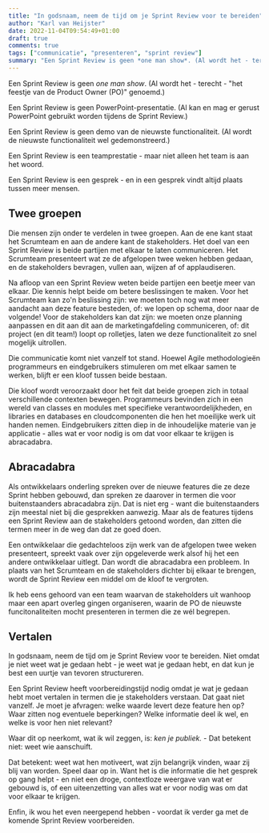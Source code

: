 ```yaml
---
title: "In godsnaam, neem de tijd om je Sprint Review voor te bereiden"
author: "Karl van Heijster"
date: 2022-11-04T09:54:49+01:00
draft: true
comments: true
tags: ["communicatie", "presenteren", "sprint review"]
summary: "Een Sprint Review is geen *one man show*. (Al wordt het - terecht - \"het feestje van de Product Owner\" genoemd.) Een Sprint Review is geen PowerPoint-presentatie. (Al kan en mag er gerust PowerPoint gebruikt worden tijdens de Sprint Review.) Een Sprint Review is geen demo van de nieuwste functionaliteit. (Al wordt de nieuwste functionaliteit wel gedemonstreerd.) Een Sprint Review is een teamprestatie - maar niet alleen het team is aan het woord. Een Sprint Review is een gesprek - en in een gesprek vindt altijd plaats tussen meer mensen."
---
```


Een Sprint Review is geen *one man show*. (Al wordt het - terecht - "het feestje van de Product Owner (PO)" genoemd.)


Een Sprint Review is geen PowerPoint-presentatie. (Al kan en mag er gerust PowerPoint gebruikt worden tijdens de Sprint Review.)


Een Sprint Review is geen demo van de nieuwste functionaliteit. (Al wordt de nieuwste functionaliteit wel gedemonstreerd.)


Een Sprint Review is een teamprestatie - maar niet alleen het team is aan het woord. 


Een Sprint Review is een gesprek - en in een gesprek vindt altijd plaats tussen meer mensen.


## Twee groepen


Die mensen zijn onder te verdelen in twee groepen. Aan de ene kant staat het Scrumteam en aan de andere kant de stakeholders. Het doel van een Sprint Review is beide partijen met elkaar te laten communiceren. Het Scrumteam presenteert wat ze de afgelopen twee weken hebben gedaan, en de stakeholders bevragen, vullen aan, wijzen af of applaudiseren.


Na afloop van een Sprint Review weten beide partijen een beetje meer van elkaar. Die kennis helpt beide om betere beslissingen te maken. Voor het Scrumteam kan zo'n beslissing zijn: we moeten toch nog wat meer aandacht aan deze feature besteden, of: we lopen op schema, door naar de volgende! Voor de stakeholders kan dat zijn: we moeten onze planning aanpassen en dit aan dit aan de marketingafdeling communiceren, of: dit project (en dit team!) loopt op rolletjes, laten we deze functionaliteit zo snel mogelijk uitrollen.


Die communicatie komt niet vanzelf tot stand. Hoewel Agile methodologieën programmeurs en eindgebruikers stimuleren om met elkaar samen te werken, blijft er een kloof tussen beide bestaan. 


Die kloof wordt veroorzaakt door het feit dat beide groepen zich in totaal verschillende contexten bewegen. Programmeurs bevinden zich in een wereld van classes en modules met specifieke verantwoordelijkheden, en libraries en databases en cloudcomponenten die hen het moeilijke werk uit handen nemen. Eindgebruikers zitten diep in de inhoudelijke materie van je applicatie - alles wat er voor nodig is om dat voor elkaar te krijgen is abracadabra.


## Abracadabra


Als ontwikkelaars onderling spreken over de nieuwe features die ze deze Sprint hebben gebouwd, dan spreken ze daarover in termen die voor buitenstaanders abracadabra zijn. Dat is niet erg - want die buitenstaanders zijn meestal niet bij die gesprekken aanwezig. Maar als de features tijdens een Sprint Review aan de stakeholders getoond worden, dan zitten die termen meer in de weg dan dat ze goed doen.


Een ontwikkelaar die gedachteloos zijn werk van de afgelopen twee weken presenteert, spreekt vaak over zijn opgeleverde werk alsof hij het een andere ontwikkelaar uitlegt. Dan wordt die abracadabra een probleem. In plaats van het Scrumteam en de stakeholders dichter bij elkaar te brengen, wordt de Sprint Review een middel om de kloof te vergroten.


Ik heb eens gehoord van een team waarvan de stakeholders uit wanhoop maar een apart overleg gingen organiseren, waarin de PO de nieuwste funcitonaliteiten mocht presenteren in termen die ze wél begrepen.


## Vertalen


In godsnaam, neem de tijd om je Sprint Review voor te bereiden. Niet omdat je niet weet wat je gedaan hebt - je weet wat je gedaan hebt, en dat kun je best een uurtje van tevoren structureren. 


Een Sprint Review heeft voorbereidingstijd nodig omdat je wat je gedaan hebt moet vertalen in termen die je stakeholders verstaan. Dat gaat niet vanzelf. Je moet je afvragen: welke waarde levert deze feature hen op? Waar zitten nog eventuele beperkingen? Welke informatie deel ik wel, en welke is voor hen niet relevant?


Waar dit op neerkomt, wat ik wil zeggen, is: *ken je publiek.* - Dat betekent niet: weet wie aanschuift. 


Dat betekent: weet wat hen motiveert, wat zijn belangrijk vinden, waar zij blij van worden. Speel daar op in. Want het is die informatie die het gesprek op gang helpt - en niet een droge, contextloze weergave van wat er gebouwd is, of een uiteenzetting van alles wat er voor nodig was om dat voor elkaar te krijgen.


Enfin, ik wou het even neergepend hebben - voordat ik verder ga met de komende Sprint Review voorbereiden.
